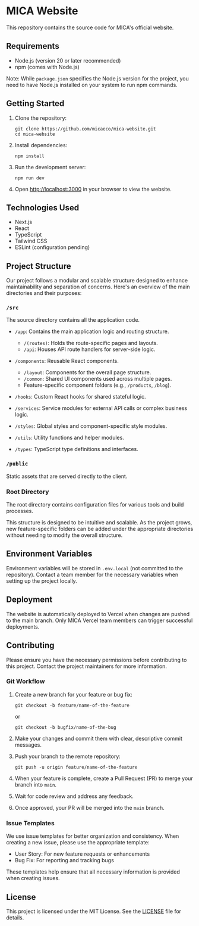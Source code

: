 # MICA Website

This repository contains the source code for MICA's official website.

## Requirements

- Node.js (version 20 or later recommended)
- npm (comes with Node.js)

Note: While `package.json` specifies the Node.js version for the project, you need to have Node.js installed on your system to run npm commands.

## Getting Started

1. Clone the repository:

   ```
   git clone https://github.com/micaeco/mica-website.git
   cd mica-website
   ```

2. Install dependencies:

   ```
   npm install
   ```

3. Run the development server:

   ```
   npm run dev
   ```

4. Open [http://localhost:3000](http://localhost:3000) in your browser to view the website.

## Technologies Used

- Next.js
- React
- TypeScript
- Tailwind CSS
- ESLint (configuration pending)

## Project Structure

Our project follows a modular and scalable structure designed to enhance maintainability and separation of concerns. Here's an overview of the main directories and their purposes:

### `/src`

The source directory contains all the application code.

- `/app`: Contains the main application logic and routing structure.

  - `/(routes)`: Holds the route-specific pages and layouts.
  - `/api`: Houses API route handlers for server-side logic.

- `/components`: Reusable React components.

  - `/layout`: Components for the overall page structure.
  - `/common`: Shared UI components used across multiple pages.
  - Feature-specific component folders (e.g., `/products`, `/blog`).

- `/hooks`: Custom React hooks for shared stateful logic.

- `/services`: Service modules for external API calls or complex business logic.

- `/styles`: Global styles and component-specific style modules.

- `/utils`: Utility functions and helper modules.

- `/types`: TypeScript type definitions and interfaces.

### `/public`

Static assets that are served directly to the client.

### Root Directory

The root directory contains configuration files for various tools and build processes.

This structure is designed to be intuitive and scalable. As the project grows, new feature-specific folders can be added under the appropriate directories without needing to modify the overall structure.

## Environment Variables

Environment variables will be stored in `.env.local` (not committed to the repository). Contact a team member for the necessary variables when setting up the project locally.

## Deployment

The website is automatically deployed to Vercel when changes are pushed to the main branch. Only MICA Vercel team members can trigger successful deployments.

## Contributing

Please ensure you have the necessary permissions before contributing to this project. Contact the project maintainers for more information.

### Git Workflow

1. Create a new branch for your feature or bug fix:

   ```
   git checkout -b feature/name-of-the-feature
   ```

   or

   ```
   git checkout -b bugfix/name-of-the-bug
   ```

2. Make your changes and commit them with clear, descriptive commit messages.

3. Push your branch to the remote repository:

   ```
   git push -u origin feature/name-of-the-feature
   ```

4. When your feature is complete, create a Pull Request (PR) to merge your branch into `main`.

5. Wait for code review and address any feedback.

6. Once approved, your PR will be merged into the `main` branch.

### Issue Templates

We use issue templates for better organization and consistency. When creating a new issue, please use the appropriate template:

- User Story: For new feature requests or enhancements
- Bug Fix: For reporting and tracking bugs

These templates help ensure that all necessary information is provided when creating issues.

## License

This project is licensed under the MIT License. See the [LICENSE](LICENSE) file for details.
